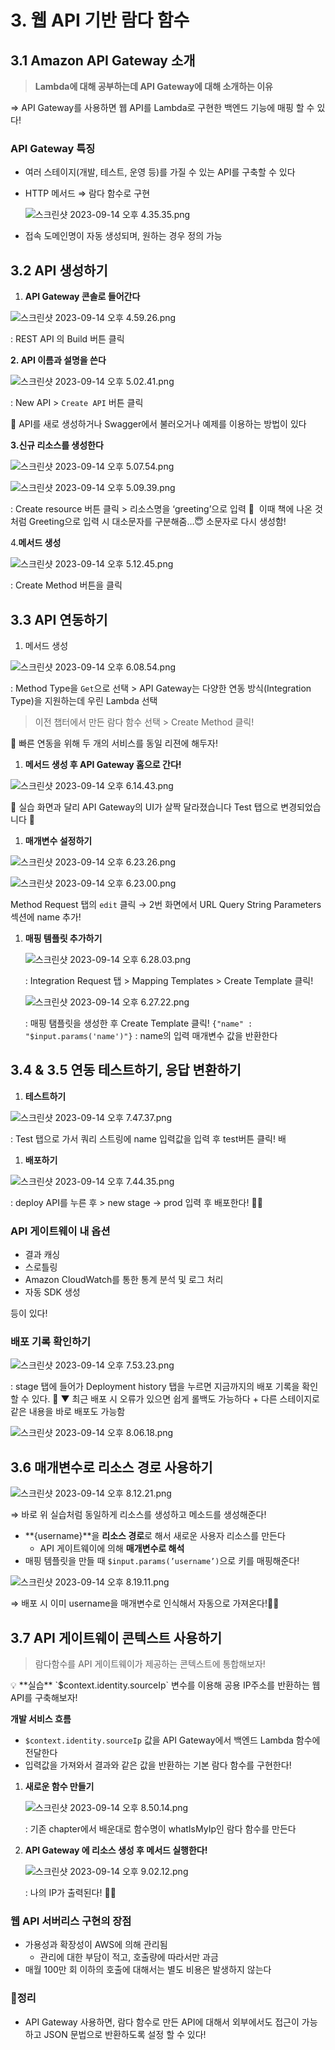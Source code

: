 # 3. 웹 API 기반 람다 함수

## 3.1 Amazon API Gateway 소개

> **Lambda에 대해 공부하는데 API Gateway에 대해 소개하는 이유**
> 

⇒ API Gateway를 사용하면 웹 API를 Lambda로 구현한 백엔드 기능에 매핑 할 수 있다! 

### **API Gateway 특징**

- 여러 스테이지(개발, 테스트, 운영 등)를 가질 수 있는 API를 구축할 수 있다
- HTTP 메서드 ⇒ 람다 함수로 구현
    
    ![스크린샷 2023-09-14 오후 4.35.35.png](https://prod-files-secure.s3.us-west-2.amazonaws.com/c83d9de0-c055-40be-92e6-a905a5c039c7/bd4d09f4-dd03-4dd2-89e0-66d916d22532/%E1%84%89%E1%85%B3%E1%84%8F%E1%85%B3%E1%84%85%E1%85%B5%E1%86%AB%E1%84%89%E1%85%A3%E1%86%BA_2023-09-14_%E1%84%8B%E1%85%A9%E1%84%92%E1%85%AE_4.35.35.png)
    
- 접속 도메인명이 자동 생성되며, 원하는 경우 정의 가능

## 3.2 API 생성하기

1. **API Gateway 콘솔로 들어간다**

![스크린샷 2023-09-14 오후 4.59.26.png](https://prod-files-secure.s3.us-west-2.amazonaws.com/c83d9de0-c055-40be-92e6-a905a5c039c7/1ee3a4ca-9ef6-4013-a0f2-26ae73cc71dd/%E1%84%89%E1%85%B3%E1%84%8F%E1%85%B3%E1%84%85%E1%85%B5%E1%86%AB%E1%84%89%E1%85%A3%E1%86%BA_2023-09-14_%E1%84%8B%E1%85%A9%E1%84%92%E1%85%AE_4.59.26.png)

: REST API 의 Build 버튼 클릭

**2. API 이름과 설명을 쓴다**

![스크린샷 2023-09-14 오후 5.02.41.png](https://prod-files-secure.s3.us-west-2.amazonaws.com/c83d9de0-c055-40be-92e6-a905a5c039c7/09fd548f-7c61-4382-98cf-8af8300c8861/%E1%84%89%E1%85%B3%E1%84%8F%E1%85%B3%E1%84%85%E1%85%B5%E1%86%AB%E1%84%89%E1%85%A3%E1%86%BA_2023-09-14_%E1%84%8B%E1%85%A9%E1%84%92%E1%85%AE_5.02.41.png)

: New API > `Create API` 버튼 클릭

📍 API를 새로 생성하거나 Swagger에서 불러오거나 예제를 이용하는 방법이 있다 

**3.신규 리소스를 생성한다**

![스크린샷 2023-09-14 오후 5.07.54.png](https://prod-files-secure.s3.us-west-2.amazonaws.com/c83d9de0-c055-40be-92e6-a905a5c039c7/b3dc730a-ccfd-4b86-8c66-bcab6ef3e676/%E1%84%89%E1%85%B3%E1%84%8F%E1%85%B3%E1%84%85%E1%85%B5%E1%86%AB%E1%84%89%E1%85%A3%E1%86%BA_2023-09-14_%E1%84%8B%E1%85%A9%E1%84%92%E1%85%AE_5.07.54.png)

![스크린샷 2023-09-14 오후 5.09.39.png](https://prod-files-secure.s3.us-west-2.amazonaws.com/c83d9de0-c055-40be-92e6-a905a5c039c7/4c491984-2021-425b-b7e7-f3dc5568158b/%E1%84%89%E1%85%B3%E1%84%8F%E1%85%B3%E1%84%85%E1%85%B5%E1%86%AB%E1%84%89%E1%85%A3%E1%86%BA_2023-09-14_%E1%84%8B%E1%85%A9%E1%84%92%E1%85%AE_5.09.39.png)

: Create resource 버튼 클릭 > 리소스명을 ‘greeting’으로 입력
📍  이때 책에 나온 것 처럼 Greeting으로 입력 시 대소문자를 구분해줌…😇 소문자로 다시 생성함!

4.**메서드 생성**

![스크린샷 2023-09-14 오후 5.12.45.png](https://prod-files-secure.s3.us-west-2.amazonaws.com/c83d9de0-c055-40be-92e6-a905a5c039c7/9f796e48-bf6d-4213-86e2-291ad61e237d/%E1%84%89%E1%85%B3%E1%84%8F%E1%85%B3%E1%84%85%E1%85%B5%E1%86%AB%E1%84%89%E1%85%A3%E1%86%BA_2023-09-14_%E1%84%8B%E1%85%A9%E1%84%92%E1%85%AE_5.12.45.png)

: Create Method 버튼을 클릭

## 3.3 API 연동하기

1. 메서드 생성

![스크린샷 2023-09-14 오후 6.08.54.png](https://prod-files-secure.s3.us-west-2.amazonaws.com/c83d9de0-c055-40be-92e6-a905a5c039c7/b14302e7-61de-4118-90fb-871169ddd1a3/%E1%84%89%E1%85%B3%E1%84%8F%E1%85%B3%E1%84%85%E1%85%B5%E1%86%AB%E1%84%89%E1%85%A3%E1%86%BA_2023-09-14_%E1%84%8B%E1%85%A9%E1%84%92%E1%85%AE_6.08.54.png)

: Method Type을 `Get`으로 선택 >  API Gateway는 다양한 연동 방식(Integration Type)을 지원하는데 우린 Lambda 선택
> 이전 챕터에서 만든 람다 함수 선택 > Create Method 클릭!

📍 빠른 연동을 위해 두 개의 서비스를 동일 리젼에 해두자! 

1. **메서드 생성 후 API Gateway 홈으로 간다!**

![스크린샷 2023-09-14 오후 6.14.43.png](https://prod-files-secure.s3.us-west-2.amazonaws.com/c83d9de0-c055-40be-92e6-a905a5c039c7/97594b98-21a1-45a4-b09d-e7e1c89d4fe2/%E1%84%89%E1%85%B3%E1%84%8F%E1%85%B3%E1%84%85%E1%85%B5%E1%86%AB%E1%84%89%E1%85%A3%E1%86%BA_2023-09-14_%E1%84%8B%E1%85%A9%E1%84%92%E1%85%AE_6.14.43.png)

📍 실습 화면과 달리 API Gateway의 UI가 살짝 달라졌습니다 Test 탭으로 변경되었습니다 🎉

1. **매개변수 설정하기** 

![스크린샷 2023-09-14 오후 6.23.26.png](https://prod-files-secure.s3.us-west-2.amazonaws.com/c83d9de0-c055-40be-92e6-a905a5c039c7/a6fa52e3-67d5-44ad-acb7-a149f957486c/%E1%84%89%E1%85%B3%E1%84%8F%E1%85%B3%E1%84%85%E1%85%B5%E1%86%AB%E1%84%89%E1%85%A3%E1%86%BA_2023-09-14_%E1%84%8B%E1%85%A9%E1%84%92%E1%85%AE_6.23.26.png)

![스크린샷 2023-09-14 오후 6.23.00.png](https://prod-files-secure.s3.us-west-2.amazonaws.com/c83d9de0-c055-40be-92e6-a905a5c039c7/714e67d0-ee0e-4fd4-9ad3-905d8268b128/%E1%84%89%E1%85%B3%E1%84%8F%E1%85%B3%E1%84%85%E1%85%B5%E1%86%AB%E1%84%89%E1%85%A3%E1%86%BA_2023-09-14_%E1%84%8B%E1%85%A9%E1%84%92%E1%85%AE_6.23.00.png)

Method Request 탭의 `edit` 클릭 → 2번 화면에서 URL Query String Parameters 섹션에 name 추가! 

1. **매핑 템플릿 추가하기** 
    
    ![스크린샷 2023-09-14 오후 6.28.03.png](https://prod-files-secure.s3.us-west-2.amazonaws.com/c83d9de0-c055-40be-92e6-a905a5c039c7/66ddb4e9-9e03-4445-b7cc-432a510ea2d7/%E1%84%89%E1%85%B3%E1%84%8F%E1%85%B3%E1%84%85%E1%85%B5%E1%86%AB%E1%84%89%E1%85%A3%E1%86%BA_2023-09-14_%E1%84%8B%E1%85%A9%E1%84%92%E1%85%AE_6.28.03.png)
    
    : Integration Request 탭 > Mapping Templates > Create Template 클릭!
    
    ![스크린샷 2023-09-14 오후 6.27.22.png](https://prod-files-secure.s3.us-west-2.amazonaws.com/c83d9de0-c055-40be-92e6-a905a5c039c7/3403cce9-f375-4823-8232-a398d684fde0/%E1%84%89%E1%85%B3%E1%84%8F%E1%85%B3%E1%84%85%E1%85%B5%E1%86%AB%E1%84%89%E1%85%A3%E1%86%BA_2023-09-14_%E1%84%8B%E1%85%A9%E1%84%92%E1%85%AE_6.27.22.png)
    
    : 매핑 탬플릿을 생성한 후 Create Template 클릭! 
    `{"name" : "$input.params('name')"}` :  name의 입력 매개변수 값을 반환한다
    

## 3.4 & 3.5 연동 테스트하기, 응답 변환하기

1. **테스트하기**

![스크린샷 2023-09-14 오후 7.47.37.png](https://prod-files-secure.s3.us-west-2.amazonaws.com/c83d9de0-c055-40be-92e6-a905a5c039c7/ab6cbd2e-987f-456b-9c77-30a88291cc7a/%E1%84%89%E1%85%B3%E1%84%8F%E1%85%B3%E1%84%85%E1%85%B5%E1%86%AB%E1%84%89%E1%85%A3%E1%86%BA_2023-09-14_%E1%84%8B%E1%85%A9%E1%84%92%E1%85%AE_7.47.37.png)

: Test  탭으로 가서 쿼리 스트링에 name 입력값을 입력 후 test버튼 클릭!
배

1. **배포하기**

![스크린샷 2023-09-14 오후 7.44.35.png](https://prod-files-secure.s3.us-west-2.amazonaws.com/c83d9de0-c055-40be-92e6-a905a5c039c7/27e8ed0a-2baf-49a8-a005-7a0698f8aca0/%E1%84%89%E1%85%B3%E1%84%8F%E1%85%B3%E1%84%85%E1%85%B5%E1%86%AB%E1%84%89%E1%85%A3%E1%86%BA_2023-09-14_%E1%84%8B%E1%85%A9%E1%84%92%E1%85%AE_7.44.35.png)

: deploy API를 누른 후 > new stage → prod 입력 후 배포한다! 🎉🎉

### API 게이트웨이 내 옵션

- 결과 캐싱
- 스로틀링
- Amazon CloudWatch를 통한 통계 분석 및 로그 처리
- 자동 SDK 생성

등이 있다!

### 배포 기록 확인하기

![스크린샷 2023-09-14 오후 7.53.23.png](https://prod-files-secure.s3.us-west-2.amazonaws.com/c83d9de0-c055-40be-92e6-a905a5c039c7/9366580c-0b00-4ec7-b0cb-0ee1f6d8dd21/%E1%84%89%E1%85%B3%E1%84%8F%E1%85%B3%E1%84%85%E1%85%B5%E1%86%AB%E1%84%89%E1%85%A3%E1%86%BA_2023-09-14_%E1%84%8B%E1%85%A9%E1%84%92%E1%85%AE_7.53.23.png)

: stage 탭에 들어가 Deployment history 탭을 누르면 지금까지의 배포 기록을 확인 할 수 있다.
📍 ▼ 최근 배포 시 오류가 있으면 쉽게 롤백도 가능하다 + 다른 스테이지로 같은 내용을 바로 배포도 가능함

![스크린샷 2023-09-14 오후 8.06.18.png](https://prod-files-secure.s3.us-west-2.amazonaws.com/c83d9de0-c055-40be-92e6-a905a5c039c7/1f72258e-d158-4595-a824-c7a972f7e3a6/%E1%84%89%E1%85%B3%E1%84%8F%E1%85%B3%E1%84%85%E1%85%B5%E1%86%AB%E1%84%89%E1%85%A3%E1%86%BA_2023-09-14_%E1%84%8B%E1%85%A9%E1%84%92%E1%85%AE_8.06.18.png)

## 3.6 매개변수로 리소스 경로 사용하기

![스크린샷 2023-09-14 오후 8.12.21.png](https://prod-files-secure.s3.us-west-2.amazonaws.com/c83d9de0-c055-40be-92e6-a905a5c039c7/45696c07-cb26-4138-82e0-835e8854aada/%E1%84%89%E1%85%B3%E1%84%8F%E1%85%B3%E1%84%85%E1%85%B5%E1%86%AB%E1%84%89%E1%85%A3%E1%86%BA_2023-09-14_%E1%84%8B%E1%85%A9%E1%84%92%E1%85%AE_8.12.21.png)

⇒ 바로 위 실습처럼 동일하게 리소스를 생성하고 메소드를 생성해준다! 

- **{username}**을 **리소스 경로**로 해서 새로운 사용자 리소스를 만든다
    - API 게이트웨이에 의해 **매개변수로 해석**
- 매핑 템플릿을 만들 때 `$input.params(’username’)`으로 키를 매핑해준다!

![스크린샷 2023-09-14 오후 8.19.11.png](https://prod-files-secure.s3.us-west-2.amazonaws.com/c83d9de0-c055-40be-92e6-a905a5c039c7/a7cba307-7232-4db6-84ef-cb119454b5bd/%E1%84%89%E1%85%B3%E1%84%8F%E1%85%B3%E1%84%85%E1%85%B5%E1%86%AB%E1%84%89%E1%85%A3%E1%86%BA_2023-09-14_%E1%84%8B%E1%85%A9%E1%84%92%E1%85%AE_8.19.11.png)

⇒ 배포 시 이미 username을 매개변수로 인식해서 자동으로 가져온다!👍🏻

## 3.7 API 게이트웨이 콘텍스트 사용하기

> 람다함수를 API 게이트웨이가 제공하는 콘텍스트에 통합해보자!
> 

<aside>
💡 **실습**
`$context.identity.sourceIp` 변수를 이용해 공용 IP주소를 반환하는 웹 API를 구축해보자!

</aside>

**개발 서비스 흐름** 

- `$context.identity.sourceIp` 값을 API Gateway에서 백엔드 Lambda 함수에 전달한다
- 입력값을 가져와서 결과와 같은 값을 반환하는 기본 람다 함수를 구현한다!

1. **새로운 함수 만들기** 
    
    ![스크린샷 2023-09-14 오후 8.50.14.png](https://prod-files-secure.s3.us-west-2.amazonaws.com/c83d9de0-c055-40be-92e6-a905a5c039c7/2b55ef7f-6abe-449c-87a8-ebaac9c38607/%E1%84%89%E1%85%B3%E1%84%8F%E1%85%B3%E1%84%85%E1%85%B5%E1%86%AB%E1%84%89%E1%85%A3%E1%86%BA_2023-09-14_%E1%84%8B%E1%85%A9%E1%84%92%E1%85%AE_8.50.14.png)
    
    : 기존 chapter에서 배운대로 함수명이 whatIsMyIp인 람다 함수를 만든다
    
2. **API Gateway 에 리소스 생성 후 메서드 실행한다!** 
    
    ![스크린샷 2023-09-14 오후 9.02.12.png](https://prod-files-secure.s3.us-west-2.amazonaws.com/c83d9de0-c055-40be-92e6-a905a5c039c7/12633184-9bcc-41b7-8ec0-330de3d7fa43/%E1%84%89%E1%85%B3%E1%84%8F%E1%85%B3%E1%84%85%E1%85%B5%E1%86%AB%E1%84%89%E1%85%A3%E1%86%BA_2023-09-14_%E1%84%8B%E1%85%A9%E1%84%92%E1%85%AE_9.02.12.png)
    
    : 나의 IP가 출력된다! 🎉🎉
    

### 웹 API 서버리스 구현의 장점

- 가용성과 확장성이 AWS에 의해 관리됨
    - 관리에 대한 부담이 적고, 호출량에 따라서만 과금
- 매월 100만 회 이하의 호출에 대해서는 별도 비용은 발생하지 않는다

### 📍정리

- API Gateway 사용하면, 람다 함수로 만든 API에 대해서 외부에서도 접근이 가능하고 JSON 문법으로 반환하도록 설정 할 수 있다!
